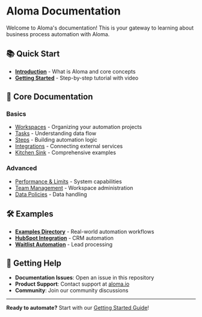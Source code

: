 # Aloma Documentation

Welcome to Aloma's documentation! This is your gateway to learning about business process automation with Aloma.

## 📚 Quick Start

- **[Introduction](intro.md)** - What is Aloma and core concepts
- **[Getting Started](getting-started.md)** - Step-by-step tutorial with video

## 📖 Core Documentation

### Basics
- [Workspaces](basics/workspaces.md) - Organizing your automation projects
- [Tasks](basics/tasks.md) - Understanding data flow
- [Steps](basics/steps.md) - Building automation logic
- [Integrations](basics/integration.md) - Connecting external services
- [Kitchen Sink](basics/kitchen-sink.mdx) - Comprehensive examples

### Advanced
- [Performance & Limits](advanced/limits.mdx) - System capabilities
- [Team Management](admin/members.mdx) - Workspace administration
- [Data Policies](policies/data-retention.mdx) - Data handling

## 🛠️ Examples

- **[Examples Directory](../examples/)** - Real-world automation workflows
- **[HubSpot Integration](../examples/hubspot/)** - CRM automation
- **[Waitlist Automation](../examples/waitlist_automation/)** - Lead processing

## 🚀 Getting Help

- **Documentation Issues**: Open an issue in this repository
- **Product Support**: Contact support at [aloma.io](https://aloma.io/)
- **Community**: Join our community discussions

---

**Ready to automate?** Start with our [Getting Started Guide](getting-started.md)! 